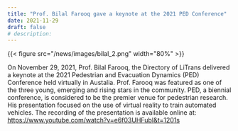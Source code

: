 ```yaml
---
title: "Prof. Bilal Farooq gave a keynote at the 2021 PED Conference"
date: 2021-11-29
draft: false
# description:
---
```

{{< figure src="/news/images/bilal_2.png" width="80%" >}}

<!--more-->

On November 29, 2021, Prof. Bilal Farooq, the Directory of LiTrans delivered a keynote at the 2021 Pedestrian and Evacuation Dynamics (PED) Conference held virtually in Austalia. 
Prof. Farooq was featured as one of the three young, emerging and rising stars in the community. PED, a biennial conference, is considered to be the premier venue for pedestrian research.
His presentation focused on the use of virtual reality to train automated vehicles. The recording of the presentation is available online at: https://www.youtube.com/watch?v=e6f03UHFubI&t=1201s
